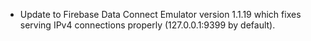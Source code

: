 - Update to Firebase Data Connect Emulator version 1.1.19 which fixes serving IPv4 connections properly (127.0.0.1:9399 by default).
